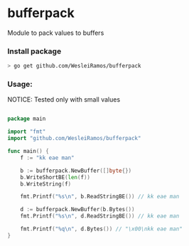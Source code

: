 # bufferpack

Module to pack values to buffers

### Install package

``` bash
> go get github.com/WesleiRamos/bufferpack
```

### Usage:

NOTICE: Tested only with small values

``` go

package main

import "fmt"
import "github.com/WesleiRamos/bufferpack"

func main() {
	f := "kk eae man"

	b := bufferpack.NewBuffer([]byte{})
	b.WriteShortBE(len(f))
	b.WriteString(f)

	fmt.Printf("%s\n", b.ReadStringBE()) // kk eae man

	d := bufferpack.NewBuffer(b.Bytes())
	fmt.Printf("%s\n", d.ReadStringBE()) // kk eae man

	fmt.Printf("%q\n", d.Bytes()) // "\x00\nkk eae man"
}
```
